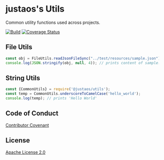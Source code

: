 # justaos's Utils

Common utility functions used across projects.

[![Build](https://github.com/justaos/utils/workflows/Build/badge.svg)](https://github.com/justaos/utils/actions?workflow=Build)
[![Coverage Status](https://coveralls.io/repos/github/justaos/utils/badge.svg?branch=master)](https://coveralls.io/github/justaos/utils?branch=master)

## File Utils

```js
const obj = FileUtils.readJsonFileSync("../test/resources/sample.json");
console.log(JSON.stringify(obj, null, 4)); // prints content of sample.json
```

## String Utils

```js
const {CommonUtils} = require('@justaos/utils');
const temp = CommonUtils.underscoreToCamelCase('hello_world');
console.log(temp); // prints 'Hello World'
```

## Code of Conduct

[Contributor Covenant](/CODE_OF_CONDUCT.md)

## License

[Apache License 2.0](/LICENSE)
